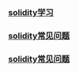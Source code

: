 




### [solidity学习](http://www.tryblockchain.org/Solidity-%E8%AF%AD%E8%A8%80%E4%BB%8B%E7%BB%8D.html)



### [solidity常见问题](http://solidity.readthedocs.io/en/develop/frequently-asked-questions.html)


### [solidity常见问题](https://paper.seebug.org/631/)

